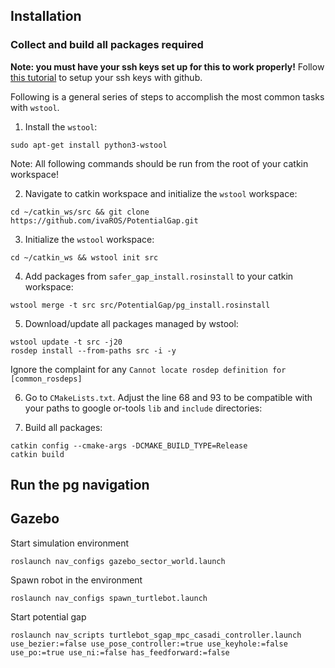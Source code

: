 ## Installation

### Collect and build all packages required

__Note: you must have your ssh keys set up for this to work properly!__ Follow [this tutorial](https://help.github.com/articles/connecting-to-github-with-ssh/) to setup your ssh keys with github. 

Following is a general series of steps to accomplish the most common tasks with `wstool`.

1. Install the `wstool`:
```
sudo apt-get install python3-wstool
```

Note: All following commands should be run from the root of your catkin workspace!

2. Navigate to catkin workspace and initialize the `wstool` workspace:
```
cd ~/catkin_ws/src && git clone https://github.com/ivaROS/PotentialGap.git
```

3. Initialize the `wstool` workspace:
```
cd ~/catkin_ws && wstool init src
```

4. Add packages from `safer_gap_install.rosinstall` to your catkin workspace:
```
wstool merge -t src src/PotentialGap/pg_install.rosinstall
```

5. Download/update all packages managed by wstool:
```
wstool update -t src -j20
rosdep install --from-paths src -i -y
```

Ignore the complaint for any `Cannot locate rosdep definition for [common_rosdeps]`

6. Go to `CMakeLists.txt`. Adjust the line 68 and 93 to be compatible with your paths to google or-tools `lib` and `include` directories:

7. Build all packages:
```
catkin config --cmake-args -DCMAKE_BUILD_TYPE=Release
catkin build
```

## Run the pg navigation

## Gazebo

Start simulation environment
```
roslaunch nav_configs gazebo_sector_world.launch
```

Spawn robot in the environment
```
roslaunch nav_configs spawn_turtlebot.launch
```

Start potential gap
```
roslaunch nav_scripts turtlebot_sgap_mpc_casadi_controller.launch use_bezier:=false use_pose_controller:=true use_keyhole:=false use_po:=true use_ni:=false has_feedforward:=false
```
